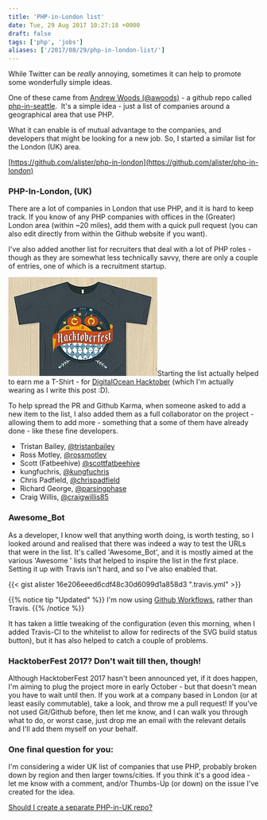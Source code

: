 ```yaml
---
title: 'PHP-in-London list'
date: Tue, 29 Aug 2017 10:27:18 +0000
draft: false
tags: ['php', 'jobs']
aliases: ['/2017/08/29/php-in-london-list/']
---
```


While Twitter can be _really_ annoying, sometimes it can help to promote some wonderfully simple ideas.

One of these came from [Andrew Woods (@awoods)](https://twitter.com/awoods/status/652204250408161280) - a github repo called [php-in-seattle](https://github.com/andrewwoods/php-in-seattle).  It's a simple idea - just a list of companies around a geographical area that use PHP.

What it can enable is of mutual advantage to the companies, and developers that might be looking for a new job. So, I started a similar list for the London (UK) area.

[https://github.com/alister/php-in-london](https://github.com/alister/php-in-london)

### PHP-In-London, (UK)

There are a lot of companies in London that use PHP, and it is hard to keep track. If you know of any PHP companies with offices in the (Greater) London area (within ~20 miles), add them with a quick pull request (you can also edit directly from within the Github website if you want).

I've also added another list for recruiters that deal with a lot of PHP roles - though as they are somewhat less technically savvy, there are only a couple of entries, one of which is a recruitment startup.

[![Hacktoberfest T-shirt](/images/hacktoberfest.300x200.jpg)](/images/hacktoberfest.300x200.jpg)Starting the list actually helped to earn me a T-Shirt - for [DigitalOcean Hacktober](https://hacktoberfest.digitalocean.com/) (which I'm actually wearing as I write this post :D).

To help spread the PR and Github Karma, when someone asked to add a new item to the list, I also added them as a full collaborator on the project - allowing them to add more - something that a some of them have already done - like these fine developers.

*   Tristan Bailey, [@tristanbailey](https://github.com/tristanbailey)
*   Ross Motley, [@rossmotley](https://github.com/rossmotley)
*   Scott (Fatbeehive) [@scottfatbeehive](https://github.com/scottfatbeehive)
*   kungfuchris, [@kungfuchris](https://github.com/kungfuchris)
*   Chris Padfield, [@chrispadfield](https://github.com/chrispadfield)
*   Richard George, [@parsingphase](https://github.com/parsingphase)
*   Craig Willis, [@craigwillis85](https://github.com/craigwillis85)

### Awesome_Bot

As a developer, I know well that anything worth doing, is worth testing, so I looked around and realised that there was indeed a way to test the URLs that were in the list. It's called 'Awesome_Bot', and it is mostly aimed at the various 'Awesome ' lists that helped to inspire the list in the first place. Setting it up with Travis isn't hard, and so I've also enabled that.

{{< gist alister 16e206eeed6cdf48c30d6099d1a858d3 ".travis.yml" >}}

{{% notice tip "Updated" %}}
I'm now using [Github Workflows](https://github.com/alister/php-in-london/blob/master/.github/workflows/is_awesome.yml), rather than Travis.
{{% /notice %}}


It has taken a little tweaking of the configuration (even this morning, when I added Travis-CI to the whitelist to allow for redirects of the SVG build status button), but it has also helped to catch a couple of problems.

### HacktoberFest 2017? Don't wait till then, though!

Although HacktoberFest 2017 hasn't been announced yet, if it does happen, I'm aiming to plug the project more in early October - but that doesn't mean you have to wait until then. If you work at a company based in London (or at least easily commutable), take a look, and throw me a pull request! If you've not used Git/Github before, then let me know, and I can walk you through what to do, or worst case, just drop me an email with the relevant details and I'll add them myself on your behalf.

### One final question for you:

I'm considering a wider UK list of companies that use PHP, probably broken down by region and then larger towns/cities. If you think it's a good idea - let me know with a comment, and/or Thumbs-Up (or down) on the issue I've created for the idea.

[Should I create a separate PHP-in-UK repo?](https://github.com/alister/php-in-london/issues/27)
